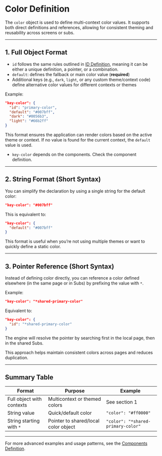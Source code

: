 # Color Definition

The `color` object is used to define multi-context color values. It supports both direct definitions and references, allowing for consistent theming and reusability across screens or subs.

---

## 1. Full Object Format

- `id` follows the same rules outlined in [ID Definition](id.md), meaning it can be either a unique definition, a pointer, or a combination.
- `default`: defines the fallback or main color value (**required**)
- Additional keys (e.g., `dark`, `light`, or any custom theme/context code) define alternative color values for different contexts or themes

Example:

```json
"key-color": {
  "id": "primary-color",
  "default": "#007bff",
  "dark": "#0056b3",
  "light": "#66b2ff"
}
```

This format ensures the application can render colors based on the active theme or context. If no value is found for the current context, the `default` value is used.

- `key-color` depends on the components. Check the component definition.

---

## 2. String Format (Short Syntax)

You can simplify the declaration by using a single string for the default color:

```json
"key-color": "#007bff"
```

This is equivalent to:

```json
"key-color": {
  "default": "#007bff"
}
```

This format is useful when you’re not using multiple themes or want to quickly define a static color.

---

## 3. Pointer Reference (Short Syntax)

Instead of defining color directly, you can reference a color defined elsewhere (in the same page or in Subs) by prefixing the value with `*`.

Example:

```json
"key-color": "*shared-primary-color"
```

Equivalent to:

```json
"key-color": {
  "id": "*shared-primary-color"
}
```

The engine will resolve the pointer by searching first in the local page, then in the shared Subs.

This approach helps maintain consistent colors across pages and reduces duplication.

---

## Summary Table

| Format                            | Purpose                               | Example                                   |
|-----------------------------------|-------------------------------------|-------------------------------------------|
| Full object with contexts         | Multicontext or themed colors        | See section 1                             |
| String value                     | Quick/default color                   | `"color": "#ff0000"`                      |
| String starting with `*`          | Pointer to shared/local color object | `"color": "*shared-primary-color"`       |

---

For more advanced examples and usage patterns, see the [Components Definition](../components-definition/index.md).
